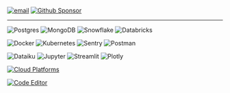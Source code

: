 <!-- <h1>黒田りつ | Ritsu Kuroda</h1> -->
<!-- <a href="https://kaidenfrizu.github.io/"><img alt="website" src="https://img.shields.io/badge/Website-222222?logo=github"></a> -->
<a href="mailto:ritsu@kuroda.dev"><img alt="email" src="https://img.shields.io/badge/Email%20%7C%20%E3%83%A1%E3%83%BC%E3%83%AB-EA4335?logo=mailboxdotorg&logoColor=FFFFFF"></a>
<a href="https://github.com/sponsors/kurodaritsu"><img alt="Github Sponsor" src="https://img.shields.io/badge/Sponsor%20%7C%20%E3%82%B9%E3%83%9D%E3%83%B3%E3%82%B5%E3%83%BC-EA4AAA?logo=githubsponsors&logoColor=EEEFEE"></a>
<!--<a href="https://dev.to/kaidenfrizu"><img alt="dev.to" src="https://img.shields.io/badge/Dev.to-0A0A0A?logo=devdotto&logoColor=white&color=333333"></a> -->

---
![Postgres](https://img.shields.io/badge/Postgres-4169E1?style=for-the-badge&logo=postgresql&logoColor=white)
![MongoDB](https://img.shields.io/badge/MongoDB-47A248?style=for-the-badge&logo=mongodb&logoColor=white)
![Snowflake](https://img.shields.io/badge/Snowflake-29B5E8?style=for-the-badge&logo=snowflake&logoColor=white)
![Databricks](https://img.shields.io/badge/Databricks-FF3621?style=for-the-badge&logo=databricks&logoColor=white)

![Docker](https://img.shields.io/badge/Docker-2496ED?style=for-the-badge&logo=docker&logoColor=white)
![Kubernetes](https://img.shields.io/badge/Kubernetes-326CE5?style=for-the-badge&logo=kubernetes&logoColor=white)
![Sentry](https://img.shields.io/badge/Sentry-362D59?style=for-the-badge&logo=sentry&logoColor=white)
![Postman](https://img.shields.io/badge/Postman-FF6C37?style=for-the-badge&logo=postman&logoColor=white)

![Dataiku](https://img.shields.io/badge/Dataiku-2AB1AC?style=for-the-badge&logo=dataiku&logoColor=white)
![Jupyter](https://img.shields.io/badge/Jupyter-F37626?style=for-the-badge&logo=jupyter&logoColor=white)
![Streamlit](https://img.shields.io/badge/Streamlit-FF4B4B?style=for-the-badge&logo=streamlit&logoColor=white)
![Plotly](https://img.shields.io/badge/Plotly-3F4F75?style=for-the-badge&logo=plotly&logoColor=white)

[![Cloud Platforms](https://skillicons.dev/icons?i=azure,gcp,aws)](https://skillicons.dev)

[![Code Editor](https://skillicons.dev/icons?i=vscode)](https://skillicons.dev)
